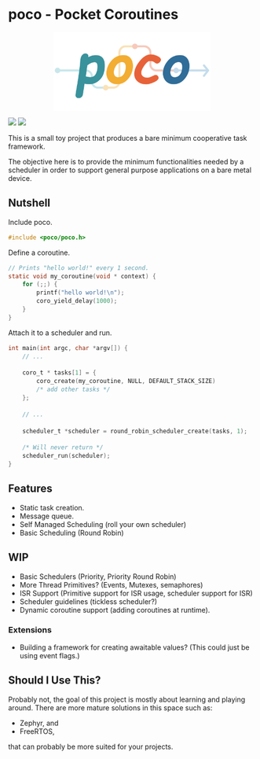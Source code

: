 <!-- 
SPDX-FileCopyrightText: Copyright contributors to the poco project.
SPDX-License-Identifier: MIT
-->
# poco - Pocket Coroutines

<img src="docs/_static/logo-transparent.svg" alt="poco" style="max-height:160px;margin-left: auto;margin-right: auto;display:block;"/>

[![](https://github.com/kenkaijie/poco/actions/workflows/ubuntu.yml/badge.svg)](https://github.com/kenkaijie/poco/actions/workflows/ubuntu.yml)
[![](https://readthedocs.org/projects/poco-coro/badge/?version=latest)](https://poco-coro.readthedocs.io/en/latest/)

This is a small toy project that produces a bare minimum cooperative task framework.

The objective here is to provide the minimum functionalities needed by a scheduler in
order to support general purpose applications on a bare metal device.

## Nutshell

Include poco.

```c
#include <poco/poco.h>
```

Define a coroutine.

```c
// Prints "hello world!" every 1 second.
static void my_coroutine(void * context) {
    for (;;) {
        printf("hello world!\n");
        coro_yield_delay(1000);
    }
}
```

Attach it to a scheduler and run.

```c
int main(int argc, char *argv[]) {
    // ...

    coro_t * tasks[1] = {
        coro_create(my_coroutine, NULL, DEFAULT_STACK_SIZE)
        /* add other tasks */
    };

    // ...

    scheduler_t *scheduler = round_robin_scheduler_create(tasks, 1);

    /* Will never return */
    scheduler_run(scheduler);
}
```

## Features

- Static task creation.
- Message queue.
- Self Managed Scheduling (roll your own scheduler)
- Basic Scheduling (Round Robin)

## WIP

- Basic Schedulers (Priority, Priority Round Robin)
- More Thread Primitives? (Events, Mutexes, semaphores)
- ISR Support (Primitive support for ISR usage, scheduler support for ISR)
- Scheduler guidelines (tickless scheduler?)
- Dynamic coroutine support (adding coroutines at runtime).

### Extensions

- Building a framework for creating awaitable values? (This could just be using event flags.)

## Should I Use This?

Probably not, the goal of this project is mostly about learning and playing around.
There are more mature solutions in this space such as:

- Zephyr, and
- FreeRTOS,

that can probably be more suited for your projects.
